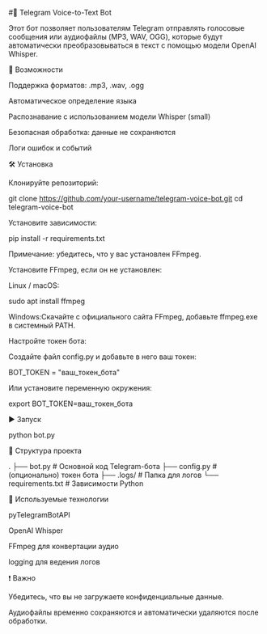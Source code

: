 #🎤 Telegram Voice-to-Text Bot

Этот бот позволяет пользователям Telegram отправлять голосовые сообщения или аудиофайлы (MP3, WAV, OGG), которые будут автоматически преобразовываться в текст с помощью модели OpenAI Whisper.

🚀 Возможности

Поддержка форматов: .mp3, .wav, .ogg

Автоматическое определение языка

Распознавание с использованием модели Whisper (small)

Безопасная обработка: данные не сохраняются

Логи ошибок и событий

🛠️ Установка

Клонируйте репозиторий:

git clone https://github.com/your-username/telegram-voice-bot.git
cd telegram-voice-bot

Установите зависимости:

pip install -r requirements.txt

Примечание: убедитесь, что у вас установлен FFmpeg.

Установите FFmpeg, если он не установлен:

Linux / macOS:

sudo apt install ffmpeg

Windows:Скачайте с официального сайта FFmpeg, добавьте ffmpeg.exe в системный PATH.

Настройте токен бота:

Создайте файл config.py и добавьте в него ваш токен:

BOT_TOKEN = "ваш_токен_бота"

Или установите переменную окружения:

export BOT_TOKEN=ваш_токен_бота

▶️ Запуск

python bot.py

📆 Структура проекта

.
├── bot.py             # Основной код Telegram-бота
├── config.py          # (опционально) токен бота
├── .logs/             # Папка для логов
└── requirements.txt   # Зависимости Python

🧐 Используемые технологии

pyTelegramBotAPI

OpenAI Whisper

FFmpeg для конвертации аудио

logging для ведения логов

❗ Важно

Убедитесь, что вы не загружаете конфиденциальные данные.

Аудиофайлы временно сохраняются и автоматически удаляются после обработки.
